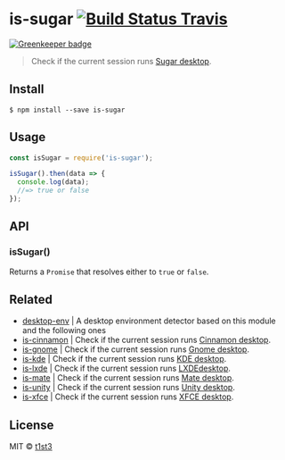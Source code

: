 # is-sugar [![Build Status Travis](https://travis-ci.org/t1st3/is-sugar.svg?branch=master)](https://travis-ci.org/t1st3/is-sugar)

[![Greenkeeper badge](https://badges.greenkeeper.io/t1st3/is-sugar.svg)](https://greenkeeper.io/)

> Check if the current session runs [Sugar desktop](https://www.sugarlabs.org/).


## Install

```
$ npm install --save is-sugar
```


## Usage

```js
const isSugar = require('is-sugar');

isSugar().then(data => {
  console.log(data);
  //=> true or false
});
```


## API

### isSugar()

Returns a `Promise` that resolves either to `true` or `false`.


## Related

* [desktop-env](https://github.com/t1st3/desktop-env) | A desktop environment detector based on this module and the following ones
* [is-cinnamon](https://github.com/t1st3/is-cinnamon) | Check if the current session runs [Cinnamon desktop](https://github.com/linuxmint/Cinnamon).
* [is-gnome](https://github.com/t1st3/is-gnome) | Check if the current session runs [Gnome desktop](https://www.gnome.org/).
* [is-kde](https://github.com/t1st3/is-kde) | Check if the current session runs [KDE desktop](https://www.kde.org/).
* [is-lxde](https://github.com/t1st3/is-lxde) | Check if the current session runs [LXDEdesktop](http://lxde.org/).
* [is-mate](https://github.com/t1st3/is-mate) | Check if the current session runs [Mate desktop](http://mate-desktop.com/).
* [is-unity](https://github.com/t1st3/is-unity) | Check if the current session runs [Unity desktop](https://unity.ubuntu.com/).
* [is-xfce](https://github.com/t1st3/is-xfce) | Check if the current session runs [XFCE desktop](https://www.xfce.org/).


## License

MIT © [t1st3](https://t1st3.com)
